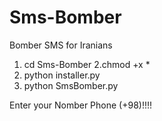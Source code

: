 # Sms-Bomber
Bomber SMS for Iranians
1. cd Sms-Bomber
2.chmod +x *
3. python installer.py
4. python SmsBomber.py

Enter your Nomber Phone (+98)!!!!
